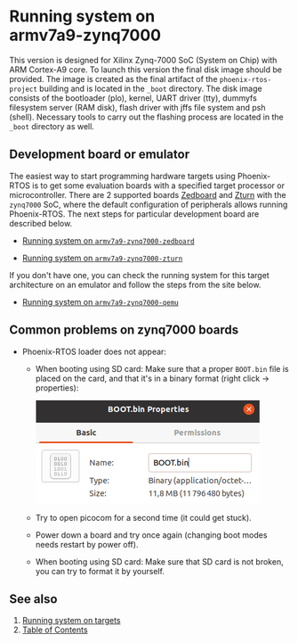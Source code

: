# Running system on <nobr>armv7a9-zynq7000</nobr>

This version is designed for Xilinx Zynq-7000 SoC (System on Chip) with ARM Cortex-A9 core. To launch this version the
final disk image should be provided. The image is created as the final artifact of the `phoenix-rtos-project` building
and is located in the `_boot` directory. The disk image consists of the bootloader (plo), kernel, UART driver (tty),
dummyfs filesystem server (RAM disk), flash driver with jffs file system and psh (shell). Necessary tools to carry out
the flashing process are located in the `_boot` directory as well.

## Development board or emulator

The easiest way to start programming hardware targets using Phoenix-RTOS is to get some evaluation
boards with a specified target processor or microcontroller. There are 2 supported boards
[Zedboard](https://www.xilinx.com/products/boards-and-kits/1-8dyf-11.html)
and [Zturn](https://www.myirtech.com/list.asp?id=502) with the `zynq7000` SoC, where the default
configuration of peripherals allows running Phoenix-RTOS.
The next steps for particular development board are described below.

- [Running system on `armv7a9-zynq7000-zedboard`](armv7a9-zynq7000-zedboard.md)

- [Running system on `armv7a9-zynq7000-zturn`](armv7a9-zynq7000-zturn.md)

If you don't have one, you can check the running system for this target architecture on an emulator and follow the steps
from the site below.

- [Running system on `armv7a9-zynq7000-qemu`](armv7a9-zynq7000-qemu.md)

## Common problems on zynq7000 boards

- Phoenix-RTOS loader does not appear:
  - When booting using SD card: Make sure that a proper `BOOT.bin` file
  is placed on the card, and that it's in a binary format (right click → properties):

      ![Image](_images/zynq7000-problems-file-type.png)

  - Try to open picocom for a second time (it could get stuck).

  - Power down a board and try once again (changing boot modes needs restart by power off).

  - When booting using SD card: Make sure that SD card is not broken, you can try to format it by yourself.

## See also

1. [Running system on targets](README.md)
2. [Table of Contents](../README.md)

